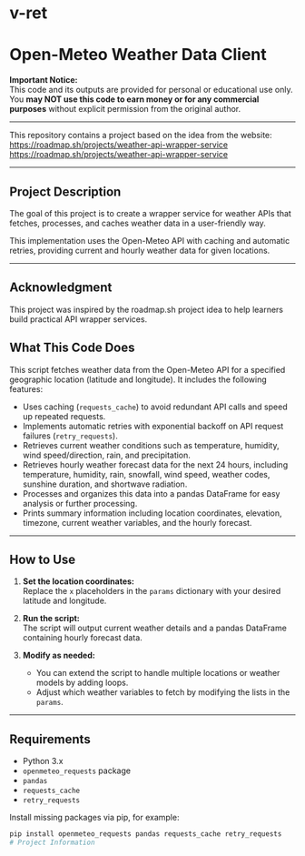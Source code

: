 # v-ret
# Open-Meteo Weather Data Client

**Important Notice:**  
This code and its outputs are provided for personal or educational use only. You **may NOT use this code to earn money or for any commercial purposes** without explicit permission from the original author.

---

This repository contains a project based on the idea from the website:
https://roadmap.sh/projects/weather-api-wrapper-service https://roadmap.sh/projects/weather-api-wrapper-service

---

## Project Description

The goal of this project is to create a wrapper service for weather APIs that fetches, processes, and caches weather data in a user-friendly way.

This implementation uses the Open-Meteo API with caching and automatic retries, providing current and hourly weather data for given locations.

---

## Acknowledgment

This project was inspired by the roadmap.sh project idea to help learners build practical API wrapper services.

## What This Code Does

This script fetches weather data from the Open-Meteo API for a specified geographic location (latitude and longitude). It includes the following features:

- Uses caching (`requests_cache`) to avoid redundant API calls and speed up repeated requests.
- Implements automatic retries with exponential backoff on API request failures (`retry_requests`).
- Retrieves current weather conditions such as temperature, humidity, wind speed/direction, rain, and precipitation.
- Retrieves hourly weather forecast data for the next 24 hours, including temperature, humidity, rain, snowfall, wind speed, weather codes, sunshine duration, and shortwave radiation.
- Processes and organizes this data into a pandas DataFrame for easy analysis or further processing.
- Prints summary information including location coordinates, elevation, timezone, current weather variables, and the hourly forecast.

---

## How to Use

1. **Set the location coordinates:**  
   Replace the `x` placeholders in the `params` dictionary with your desired latitude and longitude.

2. **Run the script:**  
   The script will output current weather details and a pandas DataFrame containing hourly forecast data.

3. **Modify as needed:**  
   - You can extend the script to handle multiple locations or weather models by adding loops.
   - Adjust which weather variables to fetch by modifying the lists in the `params`.

---

## Requirements

- Python 3.x
- `openmeteo_requests` package
- `pandas`
- `requests_cache`
- `retry_requests`

Install missing packages via pip, for example:

```bash
pip install openmeteo_requests pandas requests_cache retry_requests
# Project Information

